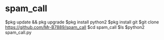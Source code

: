 # spam_call
$pkg update && pkg upgrade
$pkg install python2
$pkg install git 
$git clone https://github.com/Mr-B7889/spam_call
$cd spam_call
$ls
$python2 spam_call.py

